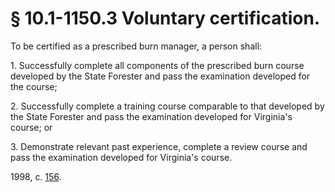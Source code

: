 # § 10.1-1150.3 Voluntary certification.

<p>To be certified as a prescribed burn manager, a person shall:</p><p>1. Successfully complete all components of the prescribed burn course developed by the State Forester and pass the examination developed for the course;</p><p>2. Successfully complete a training course comparable to that developed by the State Forester and pass the examination developed for Virginia's course; or</p><p>3. Demonstrate relevant past experience, complete a review course and pass the examination developed for Virginia's course.</p><p>1998, c. <a href='http://lis.virginia.gov/cgi-bin/legp604.exe?981+ful+CHAP0156'>156</a>.</p>